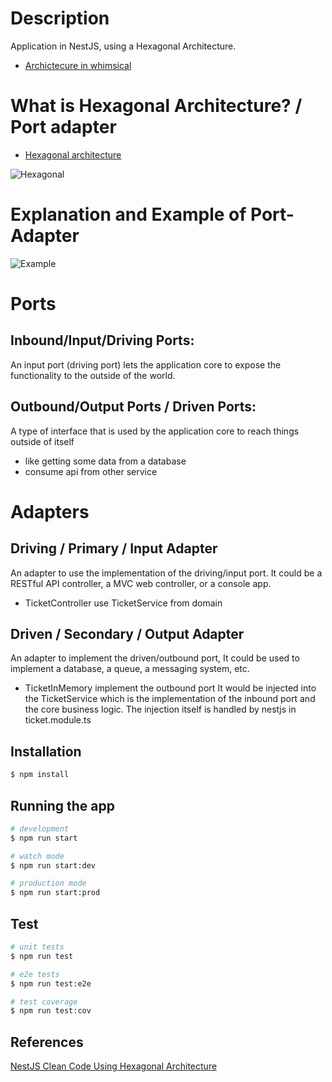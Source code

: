 # Description

Application in NestJS, using a Hexagonal Architecture.

- [Archictecure in whimsical](https://whimsical.com/arquitetura-hexagonal-nestjs-Ca7VDnWYUiyBxPHQV8VaoM)

# What is Hexagonal Architecture? / Port adapter

- [Hexagonal architecture](https://reflectoring.io/spring-hexagonal/)

![Hexagonal](https://camo.githubusercontent.com/e0ed1dc9373bdcea57bb357cf01c292c6c4ef5dd71be1d92d591a754e2691fac/68747470733a2f2f6465762d746f2d75706c6f6164732e73332e616d617a6f6e6177732e636f6d2f75706c6f6164732f61727469636c65732f61316c75703065776a34396474753238713464352e706e67)

# Explanation and Example of Port-Adapter

![Example](https://camo.githubusercontent.com/d10be249e4db1ec177c69645d5b082a134aa18c87b07d85c52b82a384696e53f/68747470733a2f2f6465762d746f2d75706c6f6164732e73332e616d617a6f6e6177732e636f6d2f75706c6f6164732f61727469636c65732f6b733868633936676f33377136717463696971752e706e67)


# Ports
## Inbound/Input/Driving Ports: 
  An input port (driving port) lets the application core to expose the functionality to the outside of the world.

## Outbound/Output Ports / Driven Ports: 
  A type of interface that is used by the application core to reach things outside of itself

  - like getting some data from a database
  - consume api from other service

# Adapters

## Driving / Primary / Input Adapter
  An adapter to use the implementation of the driving/input port. It could be a RESTful API controller, a MVC web controller, or a console app.

 - TicketController use TicketService from domain

## Driven / Secondary / Output Adapter
  An adapter to implement the driven/outbound port, It could be used to implement a database, a queue, a messaging system, etc.

 - TicketInMemory implement the outbound port
  It would be injected into the TicketService which is the implementation of the inbound port and the core business logic.
The injection itself is handled by nestjs in ticket.module.ts
    

## Installation

```bash
$ npm install
```

## Running the app

```bash
# development
$ npm run start

# watch mode
$ npm run start:dev

# production mode
$ npm run start:prod
```

## Test

```bash
# unit tests
$ npm run test

# e2e tests
$ npm run test:e2e

# test coverage
$ npm run test:cov

```

## References

[NestJS Clean Code Using Hexagonal Architecture ](https://towardsdev.com/nest-js-clean-code-using-hexagonal-architecture-3442a37a6e8e)

